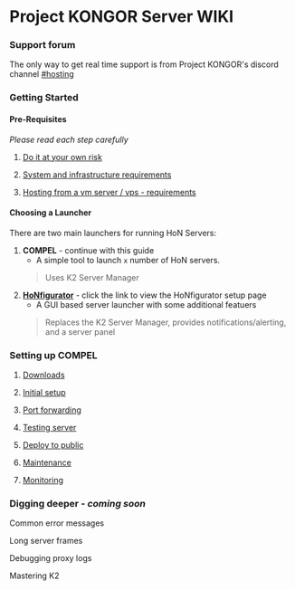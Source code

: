 # Project KONGOR Server WIKI

### Support forum

The only way to get real time support is from Project KONGOR's discord channel [#hosting](https://discord.com/channels/991034716360687637/1018466634408673340)

### Getting Started

#### Pre-Requisites

_Please read each step carefully_

1. [Do it at your own risk](basics/risks.md)

1. [System and infrastructure requirements](basics/system-and-infra.md)

1. [Hosting from a vm server / vps - requirements](basics/vm-vps-server.md)

#### Choosing a Launcher
There are two main launchers for running HoN Servers:
1. **COMPEL** - continue with this guide
	- A simple tool to launch ``x`` number of HoN servers.
	> Uses K2 Server Manager
1. **[HoNfigurator](https://github.com/frankthetank001/honfigurator)** - click the link to view the HoNfigurator setup page
	- A GUI based server launcher with some additional featuers
	> Replaces the K2 Server Manager, provides notifications/alerting, and a server panel

### Setting up COMPEL
1. [Downloads](basics/downloads.md)

1. [Initial setup](basics/initial-setup.md)

1. [Port forwarding](basics/port-forwarding.md)

1. [Testing server](basics/testing.md)

1. [Deploy to public](basics/deploy-to-public.md)

1. [Maintenance](basics/maintenance.md)

1. [Monitoring](https://github.com/frankthetank001/HoNfigurator/blob/main/docs/elasticsearch-monitoring-setup.md)

### Digging deeper - *coming soon*

Common error messages

Long server frames

Debugging proxy logs

Mastering K2
